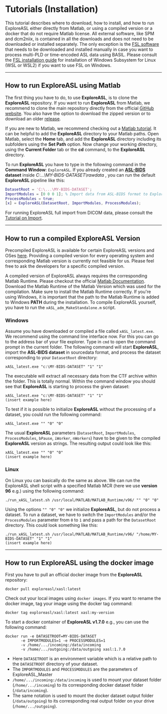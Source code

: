 
# Tutorials (Installation)


This tutorial describes where to download, how to install, and how to run ExploreASL either directly from Matlab, or using a compiled version or a docker that do not require Matlab license. All external software, like SPM and dcm2niix, is contained in all the downloads and does not need to be downloaded or installed separately. The only exception is the [FSL software](https://fsl.fmrib.ox.ac.uk/fsl/fslwiki/FslInstallation) that needs to be downloaded and installed manually in case you want to process multi-PLD or time-encoded ASL data using BASIL. Please consult the [FSL installation guide](https://fsl.fmrib.ox.ac.uk/fsl/fslwiki/FslInstallation) for installation of Windows Subsystem for Linux (WSL or WSL2) if you want to use FSL on Windows.

----
## How to run ExploreASL using Matlab


The first thing you have to do, to use **ExploreASL**, is to clone the **ExploreASL** repository. If you want to run **ExploreASL** from Matlab, we recommend to clone the main repository directly from the official [GitHub website](https://github.com/ExploreASL/ExploreASL). You also have the option to download the zipped version or to download an older [release](https://github.com/ExploreASL/ExploreASL/releases).

If you are new to Matlab, we recommend checking out a [Matlab tutorial](https://www.mathworks.com/support/learn-with-matlab-tutorials.html). It can be helpful to add the **ExploreASL** directory to your Matlab paths. Open Matlab, select the **Home** tab, and add the **ExploreASL** directory including its subfolders using the **Set Path** option. Now change your working directory, using the **Current Folder** tab or the **cd** command, to the **ExploreASL** directory.

To run **ExploreASL** you have to type in the following command in the **Command Window**: `ExploreASL`. If you already created an **[ASL-BIDS](https://bids-specification.readthedocs.io/en/stable/04-modality-specific-files/01-magnetic-resonance-imaging-data.html) dataset** inside *C:\...\MY-BIDS-DATASET\rawdata* , you can run the default **ExploreASL** pipeline like this:

```matlab
DatasetRoot = 'C:\...\MY-BIDS-DATASET';
ImportModules = [0 0 0 1]; % Import data from ASL-BIDS format to ExploreASL internal format
ProcessModules = true;
[x] = ExploreASL(DatasetRoot, ImportModules, ProcessModules);
```

For running ExploreASL full import from DICOM data, please consult the [Tutorial on Import](../Tutorials-Import/).

----
## How to run a compiled ExploreASL Version

Precompiled ExploreASL is available for certain ExploreASL versions and OSes [here](https://drive.google.com/drive/folders/1z6fbW6GnlmPhicXvXcRtGZQxptujN7o1). Providing a compiled version for every operating system and corresponding Matlab version is currently not feasible for us. Please feel free to ask the developers for a specific compiled version. 

A compiled version of ExploreASL always requires the corresponding Matlab Runtime. Please checkout the official [Matlab Documentation](https://mathworks.com/products/compiler/matlab-runtime.html). Download the Matlab Runtime of the Matlab Version which was used for the compilation. Make sure to install the Matlab Runtime correctly. If you're using Windows, it is important that the path to the Matlab Runtime is added to Windows **PATH** during the installation. To compile ExploreASL yourself, you have to run the `xASL_adm_MakeStandalone.m` script.

### Windows

Assume you have downloaded or compiled a file called `xASL_latest.exe`. We recommend using the command line interface now. For this you can go to the address bar of your file explorer. Type in `cmd` to open the command prompt in the current folder. The following command will start **ExploreASL**, import the **ASL-BIDS dataset** in sourcedata format, and process the dataset corresponding to your `DatasetRoot` directory:

```console
xASL_latest.exe "c:\MY-BIDS-DATASET" "1" "1"
```

The executable will extract all necessary data from the CTF archive within the folder. This is totally normal. Within the command window you should see that **ExploreASL** is starting to process the given dataset:

```console
xASL_latest.exe "c:\MY-BIDS-DATASET" "1" "1"
(insert example here)
```

To test if it is possible to initialize **ExploreASL** without the processing of a dataset, you could run the following command:

```console
xASL_latest.exe "" "0" "0"
```

The usual **ExploreASL** parameters (`DatasetRoot`, `ImportModules`, `ProcessModules`, `bPause`, `iWorker`, `nWorkers`) have to be given to the compiled **ExploreASL** version as strings. The resulting output could look like this:

```console
xASL_latest.exe "" "0" "0"
(insert example here)
```

### Linux

On Linux you can basically do the same as above. We can run the ExploreASL shell script with a specified Matlab MCR (here we use **version 96** e.g.) using the following command:

```console
./run_xASL_latest.sh /usr/local/MATLAB/MATLAB_Runtime/v96/ "" "0" "0"
```

Using the options `"" "0" "0"` we initialize **ExploreASL**, but do not process a dataset. To run a dataset, we have to switch the `ImportModules` and/or the `ProcessModules` parameter from `0` to `1` and pass a path for the `DatasetRoot` directory. This could look something like this:

```console
./run_xASL_latest.sh /usr/local/MATLAB/MATLAB_Runtime/v96/ "/home/MY-BIDS-DATASET" "1" "1"
(insert example here)
```


----
## How to run ExploreASL using the docker image

First you have to pull an official docker image from the **ExploreASL** repository:

```console
docker pull exploreasl/xasl:latest
```

Check out your local images using `docker images`. If you want to rename the docker image, tag your image using the docker tag command:

```console
docker tag exploreasl/xasl:latest xasl:my-version
```

To start a docker container of **ExploreASL v1.7.0** e.g., you can use the following command:

```console
docker run -e DATASETROOT=MY-BIDS-DATASET
       -e IMPORTMODULES=1 -e PROCESSMODULES=1
       -v /home/.../incoming:/data/incoming 
       -v /home/.../outgoing:/data/outgoing xasl:1.7.0
```

- Here `DATASETROOT` is an environment variable which is a relative path to the `DATASETROOT` directory of your dataset.
- The `IMPORTMODULES` and `PROCESSMODULES` are the parameters of ExploreASL_Master
- ```/home/.../incoming:/data/incoming``` is used to mount your dataset folder (```/home/.../incoming```) to its corresponding docker dataset folder (```/data/incoming```). 
- The same notation is used to mount the docker dataset output folder (```/data/outgoing```) to its corresponding real output folder on your drive (```/home/.../outgoing```).

